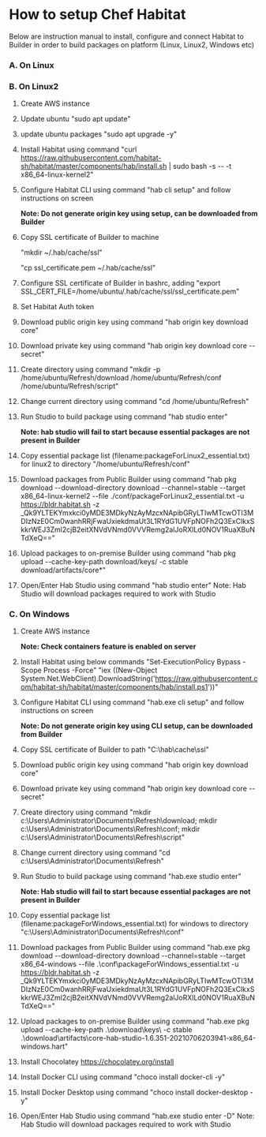 # How to setup Chef Habitat

Below are instruction manual to install, configure and connect Habitat to Builder in order to build packages on platform (Linux, Linux2, Windows etc)

### A. On Linux

### B. On Linux2

1. Create AWS instance
2. Update ubuntu "sudo apt update"
3. update ubuntu packages "sudo apt upgrade -y"
4. Install Habitat using command "curl https://raw.githubusercontent.com/habitat-sh/habitat/master/components/hab/install.sh | sudo bash -s -- -t x86_64-linux-kernel2"
5. Configure Habitat CLI using command "hab cli setup" and follow instructions on screen

   **Note: Do not generate origin key using setup, can be downloaded from Builder**

4. Copy SSL certificate of Builder to machine
   
   "mkdir ~/.hab/cache/ssl"

   "cp ssl_certificate.pem ~/.hab/cache/ssl"
6. Configure SSL certificate of Builder in bashrc, adding "export SSL_CERT_FILE=/home/ubuntu/.hab/cache/ssl/ssl_certificate.pem"
7. Set Habitat Auth token
8. Download public origin key using command "hab origin key download core"
9. Download private key using command "hab origin key download core --secret"
10. Create directory using command "mkdir -p /home/ubuntu/Refresh/download /home/ubuntu/Refresh/conf /home/ubuntu/Refresh/script"
11. Change current directory using command "cd /home/ubuntu/Refresh"
12. Run Studio to build package using command "hab studio enter"

      **Note: hab studio will fail to start because essential packages are not present in Builder**

11. Copy essential package list (filename:packageForLinux2_essential.txt) for linux2 to directory "/home/ubuntu/Refresh/conf"
12. Download packages from Public Builder using command "hab pkg download --download-directory download --channel=stable --target x86_64-linux-kernel2 --file ./conf/packageForLinux2_essential.txt -u https://bldr.habitat.sh -z _Qk9YLTEKYmxkci0yMDE3MDkyNzAyMzcxNApibGRyLTIwMTcwOTI3MDIzNzE0Cm0wanhRRjFwaUxiekdmaUt3L1RYdG1UVFpNOFh2Q3ExClkxSkkrWEJ3Zml2cjB2eitXNVdVNmd0VVVRemg2alJoRXlLd0NOV1RuaXBuNTdXeQ=="
13. Upload packages to on-premise Builder using command "hab pkg upload --cache-key-path download/keys/ -c stable download/artifacts/core*"
14. Open/Enter Hab Studio using command "hab studio enter"
      Note: Hab Studio will download packages required to work with Studio

### C. On Windows

1. Create AWS instance

   **Note: Check containers feature is enabled on server**

2. Install Habitat using below commands
   "Set-ExecutionPolicy Bypass -Scope Process -Force"
   "iex ((New-Object System.Net.WebClient).DownloadString('https://raw.githubusercontent.com/habitat-sh/habitat/master/components/hab/install.ps1'))"
3. Configure Habitat CLI using command "hab.exe cli setup" and follow instructions on screen

   **Note: Do not generate origin key using CLI setup, can be downloaded from Builder**
   
4. Copy SSL certificate of Builder to path "C:\hab\cache\ssl"
5. Download public origin key using command "hab origin key download core"
6. Download private key using command "hab origin key download core --secret"
7. Create directory using command "mkdir c:\Users\Administrator\Documents\Refresh\download; mkdir c:\Users\Administrator\Documents\Refresh\conf; mkdir c:\Users\Administrator\Documents\Refresh\script"
8. Change current directory using command "cd c:\Users\Administrator\Documents\Refresh"
9. Run Studio to build package using command "hab.exe studio enter"

      **Note: Hab studio will fail to start because essential packages are not present in Builder**

10. Copy essential package list (filename:packageForWindows_essential.txt) for windows to directory "c:\Users\Administrator\Documents\Refresh\conf"
11. Download packages from Public Builder using command "hab.exe pkg download --download-directory download --channel=stable --target x86_64-windows --file .\conf\packageForWindows_essential.txt -u https://bldr.habitat.sh -z _Qk9YLTEKYmxkci0yMDE3MDkyNzAyMzcxNApibGRyLTIwMTcwOTI3MDIzNzE0Cm0wanhRRjFwaUxiekdmaUt3L1RYdG1UVFpNOFh2Q3ExClkxSkkrWEJ3Zml2cjB2eitXNVdVNmd0VVVRemg2alJoRXlLd0NOV1RuaXBuNTdXeQ=="
12. Upload packages to on-premise Builder using command "hab.exe pkg upload --cache-key-path .\download\keys\ -c stable .\download\artifacts\core-hab-studio-1.6.351-20210706203941-x86_64-windows.hart"
13. Install Chocolatey https://chocolatey.org/install
14. Install Docker CLI using command "choco install docker-cli -y"
15. Install Docker Desktop using command "choco install docker-desktop -y"
16. Open/Enter Hab Studio using command "hab.exe studio enter -D"
      Note: Hab Studio will download packages required to work with Studio
